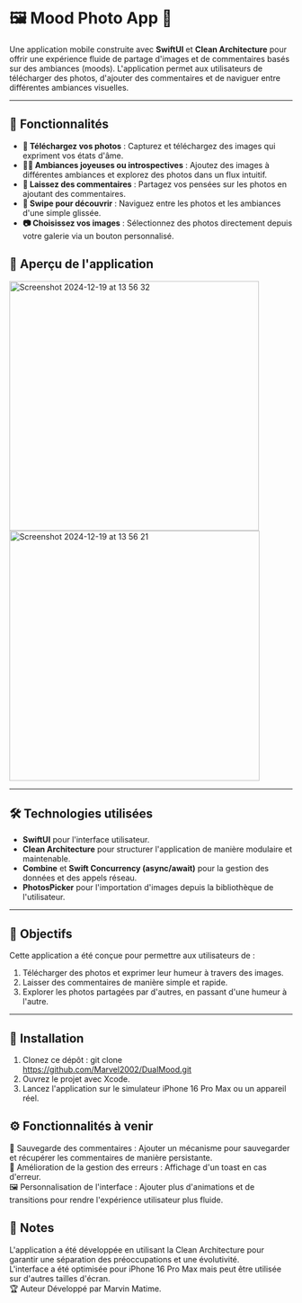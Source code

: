 # 🖼️ Mood Photo App 📸

Une application mobile construite avec **SwiftUI** et **Clean Architecture** pour offrir une expérience fluide de partage d'images et de commentaires basés sur des ambiances (moods). L'application permet aux utilisateurs de télécharger des photos, d'ajouter des commentaires et de naviguer entre différentes ambiances visuelles.

---

## 🚀 Fonctionnalités

- **📸 Téléchargez vos photos** : Capturez et téléchargez des images qui expriment vos états d'âme.
- **🙂💭 Ambiances joyeuses ou introspectives** : Ajoutez des images à différentes ambiances et explorez des photos dans un flux intuitif.
- **💬 Laissez des commentaires** : Partagez vos pensées sur les photos en ajoutant des commentaires.
- **🔁 Swipe pour découvrir** : Naviguez entre les photos et les ambiances d'une simple glissée.
- **📷 Choisissez vos images** : Sélectionnez des photos directement depuis votre galerie via un bouton personnalisé.

## 📱 Aperçu de l'application
<img width="444" alt="Screenshot 2024-12-19 at 13 56 32" src="https://github.com/user-attachments/assets/c5dfc2a8-506a-4de7-9148-1bfaef815d28" />
<img width="445" alt="Screenshot 2024-12-19 at 13 56 21" src="https://github.com/user-attachments/assets/5076c8e2-6f7a-4468-a7f8-b53e68523ae7" />


---

## 🛠️ Technologies utilisées

- **SwiftUI** pour l'interface utilisateur.
- **Clean Architecture** pour structurer l'application de manière modulaire et maintenable.
- **Combine** et **Swift Concurrency (async/await)** pour la gestion des données et des appels réseau.
- **PhotosPicker** pour l'importation d'images depuis la bibliothèque de l'utilisateur.

---

## 🎯 Objectifs

Cette application a été conçue pour permettre aux utilisateurs de :

1. Télécharger des photos et exprimer leur humeur à travers des images.
2. Laisser des commentaires de manière simple et rapide.
3. Explorer les photos partagées par d'autres, en passant d'une humeur à l'autre.

---

## 🔧 Installation

1. Clonez ce dépôt :
git clone https://github.com/Marvel2002/DualMood.git
2. Ouvrez le projet avec Xcode.
3. Lancez l'application sur le simulateur iPhone 16 Pro Max ou un appareil réel.


## ⚙️ Fonctionnalités à venir  
📅 Sauvegarde des commentaires : Ajouter un mécanisme pour sauvegarder et récupérer les commentaires de manière persistante.  
🔄 Amélioration de la gestion des erreurs : Affichage d'un toast en cas d'erreur.  
🖼️ Personnalisation de l'interface : Ajouter plus d'animations et de transitions pour rendre l'expérience utilisateur plus fluide.  

## 📝 Notes
L'application a été développée en utilisant la Clean Architecture pour garantir une séparation des préoccupations et une évolutivité.  
L'interface a été optimisée pour iPhone 16 Pro Max mais peut être utilisée sur d'autres tailles d'écran.  
🏆 Auteur
Développé par Marvin Matime.

